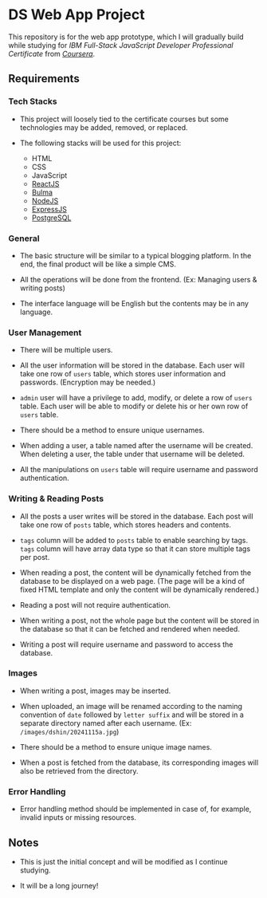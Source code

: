 # DS Web App Project

This repository is for the web app prototype, which I will gradually
build while studying for _IBM Full-Stack JavaScript Developer
Professional Certificate_ from
_[Coursera](https://www.coursera.org/)_.

## Requirements

### Tech Stacks

-   This project will loosely tied to the certificate courses but some
    technologies may be added, removed, or replaced.

-   The following stacks will be used for this project:

    -   HTML
    -   CSS
    -   JavaScript
    -   [ReactJS](https://react.dev/)
    -   [Bulma](https://bulma.io/)
    -   [NodeJS](https://nodejs.org/)
    -   [ExpressJS](https://expressjs.com/)
    -   [PostgreSQL](https://www.postgresql.org/)

### General

-   The basic structure will be similar to a typical blogging
    platform. In the end, the final product will be like a simple CMS.

-   All the operations will be done from the frontend. (Ex: Managing
    users & writing posts)

-   The interface language will be English but the contents may be in
    any language.

### User Management

-   There will be multiple users.

-   All the user information will be stored in the database. Each user
    will take one row of `users` table, which stores user information
    and passwords. (Encryption may be needed.)

-   `admin` user will have a privilege to add, modify, or delete a row
    of `users` table. Each user will be able to modify or delete his
    or her own row of `users` table.

-   There should be a method to ensure unique usernames.

-   When adding a user, a table named after the username will be
    created. When deleting a user, the table under that username will
    be deleted.

-   All the manipulations on `users` table will require username and
    password authentication.

### Writing & Reading Posts

-   All the posts a user writes will be stored in the database. Each
    post will take one row of `posts` table, which stores headers and
    contents.

-   `tags` column will be added to `posts` table to enable searching
    by tags. `tags` column will have array data type so that it can
    store multiple tags per post.

-   When reading a post, the content will be dynamically fetched from
    the database to be displayed on a web page. (The page will be a
    kind of fixed HTML template and only the content will be
    dynamically rendered.)

-   Reading a post will not require authentication.

-   When writing a post, not the whole page but the content will be
    stored in the database so that it can be fetched and rendered when
    needed.

-   Writing a post will require username and password to access the
    database.

### Images

-   When writing a post, images may be inserted.

-   When uploaded, an image will be renamed according to the naming
    convention of `date` followed by `letter suffix` and will be
    stored in a separate directory named after each username. (Ex:
    `/images/dshin/20241115a.jpg`)

-   There should be a method to ensure unique image names.

-   When a post is fetched from the database, its corresponding images
    will also be retrieved from the directory.

### Error Handling

-   Error handling method should be implemented in case of, for
    example, invalid inputs or missing resources.

## Notes

-   This is just the initial concept and will be modified as I
    continue studying.

-   It will be a long journey!
